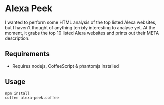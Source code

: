 Alexa Peek
==========
I wanted to perform some HTML analysis of the top listed Alexa websites, but I haven't thought of anything terribly interesting to analyse yet.  At the moment, it grabs the top 10 listed Alexa websites and prints out their META description.

Requirements
------------
* Requires nodejs, CoffeeScript & phantomjs installed

Usage
-----
```bash
npm install
coffee alexa-peek.coffee
```